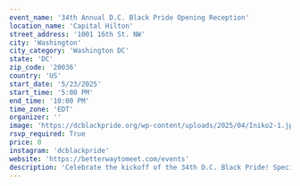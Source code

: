 ```yaml
---
event_name: '34th Annual D.C. Black Pride Opening Reception'
location_name: 'Capital Hilton'
street_address: '1001 16th St. NW'
city: 'Washington'
city_category: 'Washington DC'
state: 'DC'
zip_code: '20036'
country: 'US'
start_date: '5/23/2025'
start_time: '5:00 PM'
end_time: '10:00 PM'
time_zone: 'EDT'
organizer: ''
image: 'https://dcblackpride.org/wp-content/uploads/2025/04/Iniko2-1.jpg'
rsvp_required: True
price: 0
instagram: 'dcblackpride'
website: 'https://betterwaytomeet.com/events'
description: 'Celebrate the kickoff of the 34th D.C. Black Pride! Special guest Kerri Colby. Special appearances from TS Madison and Monroe Alise.'
---
```

